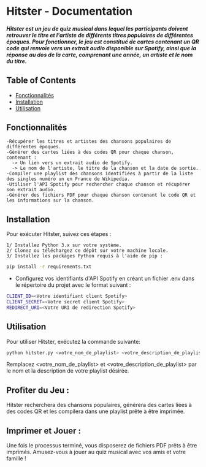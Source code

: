 # Hitster - Documentation

##### Hitster est un jeu de quiz musical dans lequel les participants doivent retrouver le titre et l'artiste de différents titres populaires de différentes époques. Pour fonctionner, le jeu est constitué de cartes contenant un QR code qui renvoie vers un extrait audio disponible sur Spotify, ainsi que la réponse au dos de la carte, comprenant une année, un artiste et le nom du titre.


## Table of Contents

- [Fonctionnalités](#Fonctionnalités)
- [Installation](#installation)
- [Utilisation](#Utilisation)

## Fonctionnalités
    -Récupérer les titres et artistes des chansons populaires de différentes époques.
    -Générer des cartes liées à des codes QR pour chaque chanson, contenant :
      -> Un lien vers un extrait audio de Spotify.
      -> Le nom de l'artiste, le titre de la chanson et la date de sortie.
    -Compiler une playlist des chansons identifiées à partir de la liste des singles numéro un en France de Wikipedia.
    -Utiliser l'API Spotify pour rechercher chaque chanson et récupérer son extrait audio.
    -Générer des fichiers PDF pour chaque chanson contenant le code QR et les informations sur la chanson.


## Installation

Pour exécuter Hitster, suivez ces étapes :

    1/ Installez Python 3.x sur votre système.
    2/ Clonez ou téléchargez ce dépôt sur votre machine locale.
    3/ Installez les packages Python requis à l'aide de pip :

```bash
pip install -r requirements.txt
```

- Configurez vos identifiants d'API Spotify en créant un fichier .env dans le répertoire du projet avec le format suivant :

```bash
CLIENT_ID=<Votre identifiant client Spotify>
CLIENT_SECRET=<Votre secret client Spotify>
REDIRECT_URI=<Votre URI de redirection Spotify>
```

## Utilisation

Pour utiliser Hitster, exécutez la commande suivante:
```bash
python hitster.py <votre_nom_de_playlist> <votre_description_de_playlist>
```
Remplacez <votre_nom_de_playlist> et <votre_description_de_playlist> par le nom et la description de votre playlist désirée.

## Profiter du Jeu : 
Hitster recherchera des chansons populaires, générera des cartes liées à des codes QR et les compilera dans une playlist prête à être imprimée.
## Imprimer et Jouer :
Une fois le processus terminé, vous disposerez de fichiers PDF prêts à être imprimés. Amusez-vous à jouer au quiz musical avec vos amis et votre famille !
